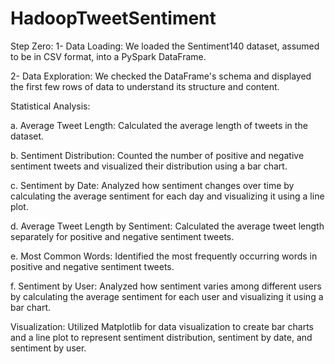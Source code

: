 # HadoopTweetSentiment
Step Zero: 
1- Data Loading: We loaded the Sentiment140 dataset, assumed to be in CSV format, into a PySpark DataFrame.

2- Data Exploration: We checked the DataFrame's schema and displayed the first few rows of data to understand its structure and content.

 Statistical Analysis:

a. Average Tweet Length: Calculated the average length of tweets in the dataset.

b. Sentiment Distribution: Counted the number of positive and negative sentiment tweets and visualized their distribution using a bar chart.

c. Sentiment by Date: Analyzed how sentiment changes over time by calculating the average sentiment for each day and visualizing it using a line plot.

d. Average Tweet Length by Sentiment: Calculated the average tweet length separately for positive and negative sentiment tweets.

e. Most Common Words: Identified the most frequently occurring words in positive and negative sentiment tweets.

f. Sentiment by User: Analyzed how sentiment varies among different users by calculating the average sentiment for each user and visualizing it using a bar chart.

Visualization: Utilized Matplotlib for data visualization to create bar charts and a line plot to represent sentiment distribution, sentiment by date, and sentiment by user.

